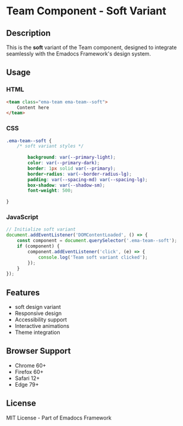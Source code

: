 # Team Component - Soft Variant

## Description
This is the **soft** variant of the Team component, designed to integrate seamlessly with the Emadocs Framework's design system.

## Usage

### HTML
```html
<team class="ema-team ema-team--soft">
    Content here
</team>
```

### CSS
```css
.ema-team--soft {
    /* soft variant styles */
    
        background: var(--primary-light);
        color: var(--primary-dark);
        border: 1px solid var(--primary);
        border-radius: var(--border-radius-lg);
        padding: var(--spacing-md) var(--spacing-lg);
        box-shadow: var(--shadow-sm);
        font-weight: 500;
    
}
```

### JavaScript
```javascript
// Initialize soft variant
document.addEventListener('DOMContentLoaded', () => {
    const component = document.querySelector('.ema-team--soft');
    if (component) {
        component.addEventListener('click', (e) => {
            console.log('Team soft variant clicked');
        });
    }
});
```

## Features
- soft design variant
- Responsive design
- Accessibility support
- Interactive animations
- Theme integration

## Browser Support
- Chrome 60+
- Firefox 60+
- Safari 12+
- Edge 79+

## License
MIT License - Part of Emadocs Framework
